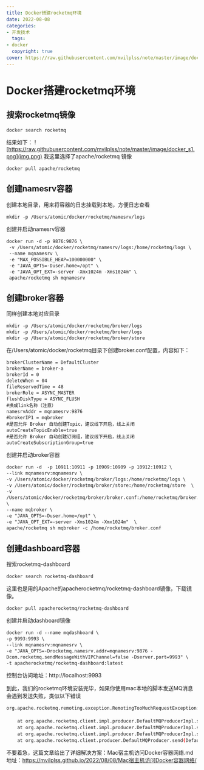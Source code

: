 ```yaml
---
title: Docker搭建rocketmq环境
date: 2022-08-08
categories:
- 开发技术
  tags:
- docker
  copyright: true
cover: https://raw.githubusercontent.com/mvilplss/note/master/image/docker_s1.png
---
```

# Docker搭建rocketmq环境
## 搜索rocketmq镜像
```
docker search rocketmq
```
结果如下：
![https://raw.githubusercontent.com/mvilplss/note/master/image/docker_s1.png](img.png)
我这里选择了apache/rocketmq 镜像
```
docker pull apache/rocketmq
```

## 创建namesrv容器
创建本地目录，用来将容器的日志挂载到本地，方便日志查看
```
mkdir -p /Users/atomic/docker/rocketmq/namesrv/logs
```
创建并启动namesrv容器
```
docker run -d -p 9876:9876 \
 -v /Users/atomic/docker/rocketmq/namesrv/logs:/home/rocketmq/logs \
 --name mqnamesrv \
 -e "MAX_POSSIBLE_HEAP=100000000" \
 -e "JAVA_OPTS=-Duser.home=/opt" \
 -e "JAVA_OPT_EXT=-server -Xmx1024m -Xms1024m" \
 apache/rocketmq sh mqnamesrv
```
## 创建broker容器
同样创建本地对应目录
```
mkdir -p /Users/atomic/docker/rocketmq/broker/logs
mkdir -p /Users/atomic/docker/rocketmq/broker/logs
mkdir -p /Users/atomic/docker/rocketmq/broker/store
```
在/Users/atomic/docker/rocketmq目录下创建broker.conf配置，内容如下：
```properties
brokerClusterName = DefaultCluster
brokerName = broker-a
brokerId = 0
deleteWhen = 04
fileReservedTime = 48
brokerRole = ASYNC_MASTER
flushDiskType = ASYNC_FLUSH
#换成link名称（注意）
namesrvAddr = mqnamesrv:9876
#brokerIP1 = mqbroker
#是否允许 Broker 自动创建Topic，建议线下开启，线上关闭 
autoCreateTopicEnable=true
#是否允许 Broker 自动创建订阅组，建议线下开启，线上关闭 
autoCreateSubscriptionGroup=true
```
创建并启动broker容器
```
docker run -d  -p 10911:10911 -p 10909:10909 -p 10912:10912 \
--link mqnamesrv:mqnamesrv \
-v /Users/atomic/docker/rocketmq/broker/logs:/home/rocketmq/logs \
-v /Users/atomic/docker/rocketmq/broker/store:/home/rocketmq/store  \
-v /Users/atomic/docker/rocketmq/broker/broker.conf:/home/rocketmq/broker.conf  \
--name mqbroker \
-e "JAVA_OPTS=-Duser.home=/opt" \
-e "JAVA_OPT_EXT=-server -Xms1024m -Xmx1024m"  \
apache/rocketmq sh mqbroker -c /home/rocketmq/broker.conf
```
## 创建dashboard容器
搜索rocketmq-dashboard
```
docker search rocketmq-dashboard
```
这里也是用的Apache的apacherocketmq/rocketmq-dashboard镜像，下载镜像。
```
docker pull apacherocketmq/rocketmq-dashboard
```
创建并启动dashboard镜像
```
docker run -d --name mqdashboard \
-p 9993:9993 \
--link mqnamesrv:mqnamesrv \
-e "JAVA_OPTS=-Drocketmq.namesrv.addr=mqnamesrv:9876 -Dcom.rocketmq.sendMessageWithVIPChannel=false -Dserver.port=9993" \
-t apacherocketmq/rocketmq-dashboard:latest
```
控制台访问地址：http://localhost:9993

到此，我们的rocketmq环境安装完毕，如果你使用mac本地的脚本发送MQ消息会遇到发送失败，类似以下错误
```bash
org.apache.rocketmq.remoting.exception.RemotingTooMuchRequestException: sendDefaultImpl call timeout

	at org.apache.rocketmq.client.impl.producer.DefaultMQProducerImpl.sendDefaultImpl(DefaultMQProducerImpl.java:667)
	at org.apache.rocketmq.client.impl.producer.DefaultMQProducerImpl.send(DefaultMQProducerImpl.java:1343)
	at org.apache.rocketmq.client.impl.producer.DefaultMQProducerImpl.send(DefaultMQProducerImpl.java:1289)
	at org.apache.rocketmq.client.producer.DefaultMQProducer.send(DefaultMQProducer.java:325)
```
不要着急，这篇文章给出了详细解决方案：Mac宿主机访问Docker容器网络.md
地址：https://mvilplss.github.io/2022/08/08/Mac宿主机访问Docker容器网络/
